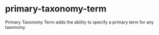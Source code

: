 # primary-taxonomy-term
Primary Taxonomy Term adds the ability to specify a primary term for any taxonomy.
